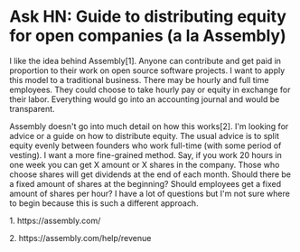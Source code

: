 # Ask HN: Guide to distributing equity for open companies (a la Assembly)

I like the idea behind Assembly[1]. Anyone can contribute and get paid in proportion to their work on open source software projects. I want to apply this model to a traditional business. There may be hourly and full time employees. They could choose to take hourly pay or equity in exchange for their labor. Everything would go into an accounting journal and would be transparent.<p>Assembly doesn&#x27;t go into much detail on how this works[2]. I&#x27;m looking for advice or a guide on how to distribute equity. The usual advice is to split equity evenly between founders who work full-time (with some period of vesting). I want a more fine-grained method. Say, if you work 20 hours in one week you can get X amount or X shares in the company. Those who choose shares will get dividends at the end of each month. Should there be a fixed amount of shares at the beginning? Should employees get a fixed amount of shares per hour? I have a lot of questions but I&#x27;m not sure where to begin because this is such a different approach.<p>1. https:&#x2F;&#x2F;assembly.com&#x2F;<p>2. https:&#x2F;&#x2F;assembly.com&#x2F;help&#x2F;revenue
